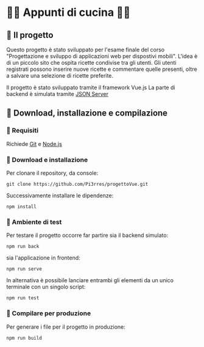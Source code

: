 # :man_cook: Appunti di cucina :woman_cook:

## :cake: Il progetto

Questo progetto è stato sviluppato per l'esame finale del corso "Progettazione e sviluppo di applicazioni web per dispostivi mobili".
L'idea è di un piccolo sito che ospita ricette condivise tra gli utenti. 
Gli utenti registrati possono inserire nuove ricette e commentare quelle presenti, oltre a salvare una selezione di ricette preferite.

Il progetto è stato sviluppato tramite il framework Vue.js
La parte di backend è simulata tramite [JSON Server](https://www.npmjs.com/package/json-server/v/0.17.4)

## 	:spaghetti: Download, installazione e compilazione

### :jar: Requisiti

Richiede [Git](https://git-scm.com/) e [Node.js](https://nodejs.org/en)

### :hamburger: Download e installazione

Per clonare il repository, da console:
```
git clone https://github.com/Pi3rres/progettoVue.git
```

Successivamente installare le dipendenze:
```
npm install
```

### :popcorn: Ambiente di test

Per testare il progetto occorre far partire sia il backend simulato:
```
npm run back
```
sia l'applicazione in frontend:
```
npm run serve
```

In alternativa è possibile lanciare entrambi gli elementi da un unico terminale con un singolo script:
```
npm run test
```



### :canned_food: Compilare per produzione
Per generare i file per il progetto in produzione:
```
npm run build
```